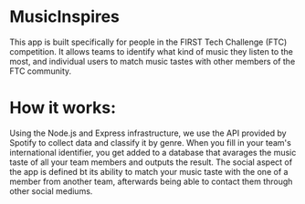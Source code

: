 # MusicInspires
This app is built specifically for people in the FIRST Tech Challenge (FTC) competition. It allows teams to identify what kind of music they listen to the most, and individual users to match music tastes with other members of the FTC community.

# How it works:
Using the Node.js and Express infrastructure, we use the API provided by Spotify to collect data and classify it by genre. When you fill in your team's international identifier, you get added to a database that avarages the music taste of all your team members and outputs the result. The social aspect of the app is defined bt its ability to match your music taste with the one of a member from another team, afterwards being able to contact them through other social mediums.
